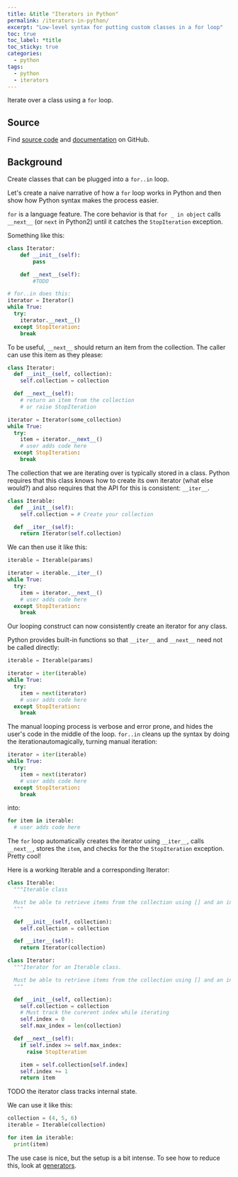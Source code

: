 ```yaml
---
title: &title "Iterators in Python"
permalink: /iterators-in-python/
excerpt: "Low-level syntax for putting custom classes in a for loop"
toc: true
toc_label: *title
toc_sticky: true
categories:
  - python
tags:
  - python
  - iterators
---
```


Iterate over a class using a `for` loop.

## Source

Find [source code]()
and [documentation]() on GitHub.


## Background

Create classes that can be plugged into a `for..in` loop.

Let's create a naive narrative of how a `for` loop works in Python and then
show how Python syntax makes the process easier.

`for` is a language feature. The core behavior is that `for _ in object`
calls `__next__` (or `next` in Python2) until it catches the `StopIteration` exception.

Something like this:

```python
class Iterator:
    def __init__(self):
        pass

    def __next__(self):
        #TODO

# for..in does this:
iterator = Iterator()
while True:
  try:
    iterator.__next__()
  except StopIteration:
    break
```

To be useful, `__next__` should return an item from the collection.
The caller can use this item as they please:
```python
class Iterator:
  def __init__(self, collection):
    self.collection = collection

  def __next__(self):
    # return an item from the collection
    # or raise StopIteration

iterator = Iterator(some_collection)
while True:
  try:
    item = iterator.__next__()
    # user adds code here
  except StopIteration:
    break
```

The collection that we are iterating over is typically stored in a class. Python
requires that this class knows how to create its own iterator (what else would?)
and also requires that the API for this is consistent: `__iter__`.

```python
class Iterable:
  def __init__(self):
    self.collection = # Create your collection

  def __iter__(self):
    return Iterator(self.collection)
```

We can then use it like this:
```python
iterable = Iterable(params)

iterator = iterable.__iter__()
while True:
  try:
    item = iterator.__next__()
    # user adds code here
  except StopIteration:
    break
```

Our looping construct can now consistently create an iterator for any class.

Python provides built-in functions so that `__iter__` and `__next__` need not
be called directly:
```python
iterable = Iterable(params)

iterator = iter(iterable)
while True:
  try:
    item = next(iterator)
    # user adds code here
  except StopIteration:
    break
```

The manual looping process is verbose and error prone, and hides the user's
code in the middle of the loop. `for..in` cleans up the syntax by doing the
iterationautomagically, turning manual iteration:
```python
iterator = iter(iterable)
while True:
  try:
    item = next(iterator)
    # user adds code here
  except StopIteration:
    break
```
into:
```python
for item in iterable:
  # user adds code here
```

The `for` loop automatically creates the iterator using `__iter__`,
calls `__next__`, stores the `item`, and checks for the the `StopIteration`
exception. Pretty cool!

Here is a working Iterable and a corresponding Iterator:
```python
class Iterable:
  """Iterable class

  Must be able to retrieve items from the collection using [] and an index.
  """

  def __init__(self, collection):
    self.collection = collection

  def __iter__(self):
    return Iterator(collection)

class Iterator:
  """Iterator for an Iterable class.

  Must be able to retrieve items from the collection using [] and an index.
  """

  def __init__(self, collection):
    self.collection = collection
    # Must track the curerent index while iterating
    self.index = 0
    self.max_index = len(collection)

  def __next__(self):
    if self.index >= self.max_index:
      raise StopIteration

    item = self.collection[self.index]
    self.index += 1
    return item
```

TODO the iterator class tracks internal state.

We can use it like this:
```python
collection = (4, 5, 6)
iterable = Iterable(collection)

for item in iterable:
  print(item)
```

The use case is nice, but the setup is a bit intense.
To see how to reduce this, look at [generators](/generators-in-python/).
